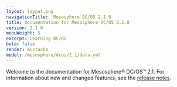 ```yaml
---
layout: layout.pug
navigationTitle:  Mesosphere DC/OS 2.1.0
title: Documentation for Mesosphere DC/OS 2.1.0
version: 2.1.0
menuWeight: 5
excerpt: Learning DC/OS
beta: false 
render: mustache
model: /mesosphere/dcos/2.1/data.yml
---
```


Welcome to the documentation for Mesosphere&reg; DC/OS&trade; 2.1. For information about new and changed features, see the [release notes](/mesosphere/dcos/2.1/release-notes/2.1.0/). 
